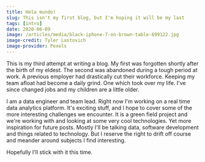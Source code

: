 ```yaml
---
title: Hola mundo!
slug: This isn't my first blog, but I'm hoping it will be my last
tags: [intro]
date: 2020-06-09
image: /articles/media/black-iphone-7-on-brown-table-699122.jpg
image-credit: Tyler Lastovich
image-provider: Pexels
---
```


This is my third attempt at writing a blog.  My first was forgotten shortly after the birth of my eldest.  The second
was abandoned during a tough period at work.  A previous employer had drastically cut their workforce.  Keeping my team
afloat had become a daily grind.  One which took over my life.  I've since changed jobs and my children are a little
older.

I am a data engineer and team lead.  Right now I'm working on a real time data analytics platform.  It's exciting
stuff, and I hope to cover some of the more interesting challenges we encounter.  It is a green field project and we're
working with and looking at some very cool technologies.  Yet more inspiration for future posts.  Mostly I'll be talking
data, software development and things related to technology.  But I reserve the right to drift off course and meander
around subjects I find interesting.

Hopefully I'll stick with it this time.
